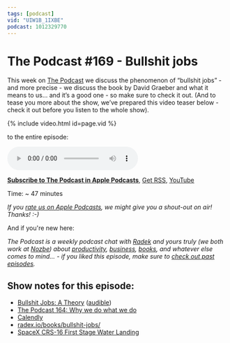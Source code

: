 ```yaml
---
tags: [podcast]
vid: "UIW1B_1IXBE"
podcast: 1012329770
---
```


# The Podcast #169 - Bullshit jobs

This week on [The Podcast][p] we discuss the phenomenon of “bullshit jobs” - and more precise - we discuss the book by David Graeber and what it means to us... and it’s a good one - so make sure to check it out. (And to tease you more about the show, we’ve prepared this video teaser below - check it out before you listen to the whole show).

{% include video.html id=page.vid %}

<!--More-->

 to the entire episode:

<audio controls>
<source src="https://files.nozbe.com/podcast/169.mp3" type="audio/mpeg">
</audio>

**[Subscribe to The Podcast in Apple Podcasts][i]**, [Get RSS][rss], [YouTube][y]

Time: ~ 47 minutes

*If you [rate us on Apple Podcasts][i], we might give you a shout-out on air! Thanks! :-)*

And if you're new here:

*The Podcast is a weekly podcast chat with [Radek][r] and yours truly (we both work at [Nozbe][n]) about [productivity](/productivity), [business](/business), [books](/books), and whatever else comes to mind… - if you liked this episode, make sure to [check out past episodes](/podcast).*

## Show notes for this episode:

  * [Bullshit Jobs: A Theory](https://www.amazon.com/Bullshit-Jobs-Theory-David-Graeber/dp/150114331X/) ([audible](https://www.audible.com/pd/Bullshit-Jobs-Audiobook/B079YY41HL))
  * [The Podcast 164: Why we do what we do](/podcast-164)
  * [Calendly](https://calendly.com/)
  * [radex.io/books/bullshit-jobs/](http://radex.io/books/bullshit-jobs/)
  * [SpaceX CRS-16 First Stage Water Landing](https://www.youtube.com/watch?v=5p1SDaXRaWY)

[y]: https://michael.gratis/thepodcastyt
[rss]: https://thepodcast.fm/episodes?format=RSS
[e]: /podcast-169

[p]: /podcast
[n]: https://nozbe.com/?a=mike
[r]: https://michael.gratis/radex
[i]: https://michael.gratis/thepodcast
[o]: https://michael.gratis/ipadonly

